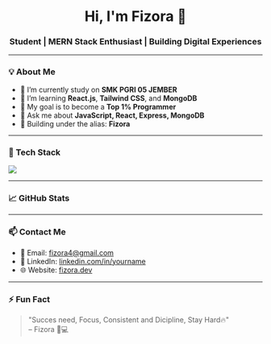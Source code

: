 <h1 align="center">Hi, I'm Fizora 👋</h1>
<h3 align="center">Student | MERN Stack Enthusiast | Building Digital Experiences</h3>

---

### 💡 About Me
- 🔭 I’m currently study on **SMK PGRI 05 JEMBER**
- 🌱 I’m learning **React.js**, **Tailwind CSS**, and **MongoDB**
- 🎯 My goal is to become a **Top 1% Programmer**
- 💬 Ask me about **JavaScript, React, Express, MongoDB**
- 🚀 Building under the alias: **Fizora**

---

### 🧰 Tech Stack
<p align="left">
  <img src="https://skillicons.dev/icons?i=html,css,js,ts,py,react,nextjs,nodejs,express,mongodb,tailwind,git,github,vscode" />
</p>

---

### 📈 GitHub Stats
<p align="center">

</p>

---

### 📫 Contact Me
- 📧 Email: fizora4@gmail.com
- 💼 LinkedIn: [linkedin.com/in/yourname](none)
- 🌐 Website: [fizora.dev](https://fizora.dev)

---

### ⚡ Fun Fact
> "Succes need, Focus, Consistent and Dicipline, Stay Hard🔥"  
> – Fizora 🧠💻

